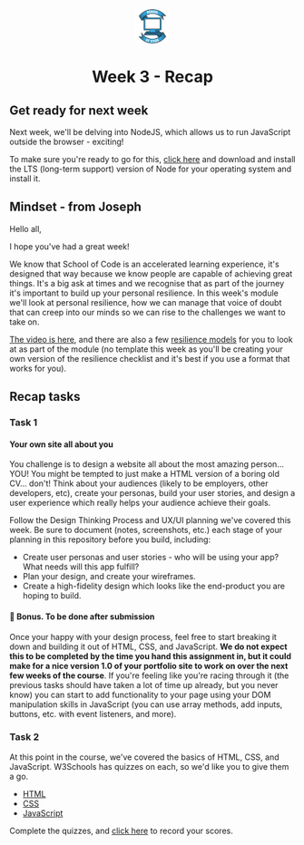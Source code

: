 <div align="center">
    <img alt="School of Code" src="./images/soc-logo.png" width="60" />
</div>
<h1 align="center">
  Week 3 - Recap
</h1>

## Get ready for next week

Next week, we'll be delving into NodeJS, which allows us to run JavaScript outside the browser - exciting!

To make sure you're ready to go for this, [click here](https://nodejs.org/en/download/) and download and install the LTS (long-term support) version of Node for your operating system and install it.

## Mindset - from Joseph

Hello all,

I hope you've had a great week!

We know that School of Code is an accelerated learning experience, it's designed that way because we know people are capable of achieving great things. It's a big ask at times and we recognise that as part of the journey it's important to build up your personal resilience. In this week's module we'll look at personal resilience, how we can manage that voice of doubt that can creep into our minds so we can rise to the challenges we want to take on.

[The video is here](https://vimeo.com/652602854/1a7afa815c), and there are also a few [resilience models](./Resilience%20Models.pdf) for you to look at as part of the module (no template this week as you'll be creating your own version of the resilience checklist and it's best if you use a format that works for you).

## Recap tasks

### Task 1

#### Your own site all about you

You challenge is to design a website all about the most amazing person... YOU! You might be tempted to just make a HTML version of a boring old CV... don't! Think about your audiences (likely to be employers, other developers, etc), create your personas, build your user stories, and design a user experience which really helps your audience achieve their goals.

Follow the Design Thinking Process and UX/UI planning we've covered this week. Be sure to document (notes, screenshots, etc.) each stage of your planning in this repository before you build, including:

- Create user personas and user stories - who will be using your app? What needs will this app fulfill?
- Plan your design, and create your wireframes.
- Create a high-fidelity design which looks like the end-product you are hoping to build.

#### 🌟 Bonus. To be done after submission

Once your happy with your design process, feel free to start breaking it down and building it out of HTML, CSS, and JavaScript. **We do not expect this to be completed by the time you hand this assignment in, but it could make for a nice version 1.0 of your portfolio site to work on over the next few weeks of the course**. If you're feeling like you're racing through it (the previous tasks should have taken a lot of time up already, but you never know) you can start to add functionality to your page using your DOM manipulation skills in JavaScript (you can use array methods, add inputs, buttons, etc. with event listeners, and more).

### Task 2

At this point in the course, we've covered the basics of HTML, CSS, and JavaScript. W3Schools has quizzes on each, so we'd like you to give them a go.

- [HTML](https://www.w3schools.com/html/html_quiz.asp)
- [CSS](https://www.w3schools.com/css/css_quiz.asp)
- [JavaScript](https://www.w3schools.com/js/js_quiz.asp)

Complete the quizzes, and [click here](https://forms.gle/rMpCPpZWGzRBhkB98) to record your scores.

